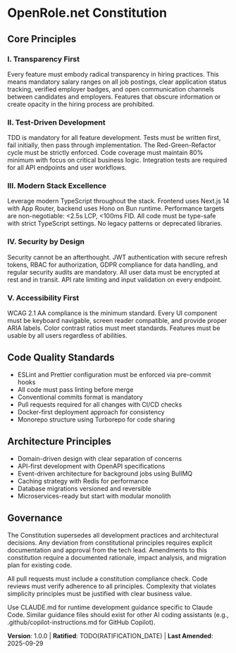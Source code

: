 <!-- 
Sync Impact Report
Version change: 1.0.0 → 1.0.0 (initial ratification)
Added principles:
- I. Transparency First
- II. Test-Driven Development  
- III. Modern Stack Excellence
- IV. Security by Design
- V. Accessibility First
Added sections:
- Code Quality Standards
- Architecture Principles
Templates requiring updates:
✅ plan-template.md - Constitution Check references updated
✅ spec-template.md - No constitution-specific references
✅ tasks-template.md - No constitution-specific references
✅ agent-file-template.md - Not checked (no commands directory found)
Follow-up TODOs:
- TODO(RATIFICATION_DATE): Confirm original adoption date with project owner
-->

# OpenRole.net Constitution

## Core Principles

### I. Transparency First
Every feature must embody radical transparency in hiring practices. This means mandatory salary ranges on all job postings, clear application status tracking, verified employer badges, and open communication channels between candidates and employers. Features that obscure information or create opacity in the hiring process are prohibited.

### II. Test-Driven Development 
TDD is mandatory for all feature development. Tests must be written first, fail initially, then pass through implementation. The Red-Green-Refactor cycle must be strictly enforced. Code coverage must maintain 80% minimum with focus on critical business logic. Integration tests are required for all API endpoints and user workflows.

### III. Modern Stack Excellence
Leverage modern TypeScript throughout the stack. Frontend uses Next.js 14 with App Router, backend uses Hono on Bun runtime. Performance targets are non-negotiable: <2.5s LCP, <100ms FID. All code must be type-safe with strict TypeScript settings. No legacy patterns or deprecated libraries.

### IV. Security by Design
Security cannot be an afterthought. JWT authentication with secure refresh tokens, RBAC for authorization, GDPR compliance for data handling, and regular security audits are mandatory. All user data must be encrypted at rest and in transit. API rate limiting and input validation on every endpoint.

### V. Accessibility First
WCAG 2.1 AA compliance is the minimum standard. Every UI component must be keyboard navigable, screen reader compatible, and provide proper ARIA labels. Color contrast ratios must meet standards. Features must be usable by all users regardless of abilities.

## Code Quality Standards

- ESLint and Prettier configuration must be enforced via pre-commit hooks
- All code must pass linting before merge
- Conventional commits format is mandatory
- Pull requests required for all changes with CI/CD checks
- Docker-first deployment approach for consistency
- Monorepo structure using Turborepo for code sharing

## Architecture Principles

- Domain-driven design with clear separation of concerns
- API-first development with OpenAPI specifications
- Event-driven architecture for background jobs using BullMQ
- Caching strategy with Redis for performance
- Database migrations versioned and reversible
- Microservices-ready but start with modular monolith

## Governance

The Constitution supersedes all development practices and architectural decisions. Any deviation from constitutional principles requires explicit documentation and approval from the tech lead. Amendments to this constitution require a documented rationale, impact analysis, and migration plan for existing code.

All pull requests must include a constitution compliance check. Code reviews must verify adherence to all principles. Complexity that violates simplicity principles must be justified with clear business value.

Use CLAUDE.md for runtime development guidance specific to Claude Code. Similar guidance files should exist for other AI coding assistants (e.g., .github/copilot-instructions.md for GitHub Copilot).

**Version**: 1.0.0 | **Ratified**: TODO(RATIFICATION_DATE) | **Last Amended**: 2025-09-29